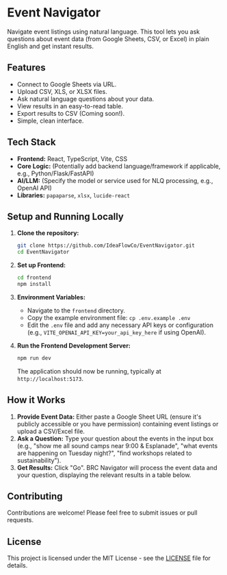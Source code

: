# Event Navigator

Navigate event listings using natural language. This tool lets you ask questions about event data (from Google Sheets, CSV, or Excel) in plain English and get instant results.

## Features

*   Connect to Google Sheets via URL.
*   Upload CSV, XLS, or XLSX files.
*   Ask natural language questions about your data.
*   View results in an easy-to-read table.
*   Export results to CSV (Coming soon!).
*   Simple, clean interface.

## Tech Stack

*   **Frontend:** React, TypeScript, Vite, CSS
*   **Core Logic:** (Potentially add backend language/framework if applicable, e.g., Python/Flask/FastAPI)
*   **AI/LLM:** (Specify the model or service used for NLQ processing, e.g., OpenAI API)
*   **Libraries:** `papaparse`, `xlsx`, `lucide-react`

## Setup and Running Locally

1.  **Clone the repository:**
    ```bash
    git clone https://github.com/IdeaFlowCo/EventNavigator.git
    cd EventNavigator
    ```

2.  **Set up Frontend:**
    ```bash
    cd frontend
    npm install
    ```

3.  **Environment Variables:**
    *   Navigate to the `frontend` directory.
    *   Copy the example environment file: `cp .env.example .env`
    *   Edit the `.env` file and add any necessary API keys or configuration (e.g., `VITE_OPENAI_API_KEY=your_api_key_here` if using OpenAI).

4.  **Run the Frontend Development Server:**
    ```bash
    npm run dev
    ```
    The application should now be running, typically at `http://localhost:5173`.

## How it Works

1.  **Provide Event Data:** Either paste a Google Sheet URL (ensure it's publicly accessible or you have permission) containing event listings or upload a CSV/Excel file.
2.  **Ask a Question:** Type your question about the events in the input box (e.g., "show me all sound camps near 9:00 & Esplanade", "what events are happening on Tuesday night?", "find workshops related to sustainability").
3.  **Get Results:** Click "Go". BRC Navigator will process the event data and your question, displaying the relevant results in a table below.

## Contributing

Contributions are welcome! Please feel free to submit issues or pull requests.

## License

This project is licensed under the MIT License - see the [LICENSE](LICENSE) file for details. 